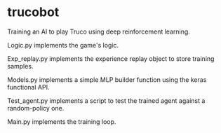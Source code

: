# trucobot
Training an AI to play Truco using deep reinforcement learning.

Logic.py implements the game's logic.

Exp_replay.py implements the experience replay object to store training samples. 

Models.py implements a simple MLP builder function using the keras functional API.

Test_agent.py implements a script to test the trained agent against a random-policy one.

Main.py implements the training loop.
